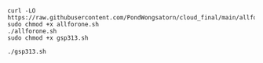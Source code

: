 <pre>
<code>

curl -LO https://raw.githubusercontent.com/PondWongsatorn/cloud_final/main/allforone.sh
sudo chmod +x allforone.sh
./allforone.sh
sudo chmod +x gsp313.sh

./gsp313.sh
</code>
</pre>

